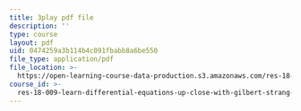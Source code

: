 ```yaml
---
title: 3play pdf file
description: ''
type: course
layout: pdf
uid: 0474259a3b114b4c091fbabb8a6be550
file_type: application/pdf
file_location: >-
  https://open-learning-course-data-production.s3.amazonaws.com/res-18-009-learn-differential-equations-up-close-with-gilbert-strang-and-cleve-moler-fall-2015/0474259a3b114b4c091fbabb8a6be550_mBcLRGuAFUk.pdf
course_id: >-
  res-18-009-learn-differential-equations-up-close-with-gilbert-strang-and-cleve-moler-fall-2015
---
```

